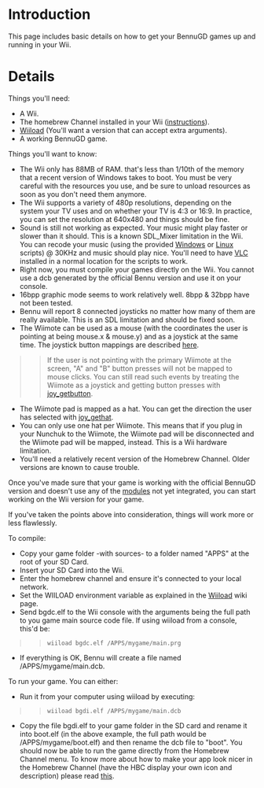 # Introduction #

This page includes basic details on how to get your BennuGD games up and running in your Wii.


# Details #

Things you'll need:

  * A Wii.
  * The homebrew Channel installed in your Wii ([instructions](http://wiibrew.org/wiki/Homebrew_setup)).
  * [Wiiload](http://wiibrew.org/wiki/Wiiload) (You'll want a version that can accept extra arguments).
  * A working BennuGD game.

Things you'll want to know:

  * The Wii only has 88MB of RAM. that's less than 1/10th of the memory that a recent version of Windows takes to boot. You must be very careful with the resources you use, and be sure to unload resources as soon as you don't need them anymore.
  * The Wii supports a variety of 480p resolutions, depending on the system your TV uses and on whether your TV is 4:3 or 16:9. In practice, you can set the resolution at 640x480 and things should be fine.
  * Sound is still not working as expected. Your music might play faster or slower than it should. This is a known SDL\_Mixer limitation in the Wii. You can recode your music (using the provided [Windows](http://code.google.com/p/bennugd-wii/source/browse/trunk/transcode_music.bat) or [Linux](http://code.google.com/p/bennugd-wii/source/browse/trunk/transcode_music.sh) scripts) @ 30KHz and music should play nice. You'll need to have [VLC](http://www.videolan.org) installed in a normal location for the scripts to work.
  * Right now, you must compile your games directly on the Wii. You cannot use a dcb generated by the official Bennu version and use it on your console.
  * 16bpp graphic mode seems to work relatively well. 8bpp & 32bpp have not been tested.
  * Bennu will report 8 connected joysticks no matter how many of them are really available. This is an SDL limitation and should be fixed soon.
  * The Wiimote can be used as a mouse (with the coordinates the user is pointing at being mouse.x & mouse.y) and as a joystick at the same time. The joystick button mappings are described [here](http://wiibrew.org/wiki/SDL#SDL_button_mapping).
> > If the user is not pointing with the primary Wiimote at the screen, "A" and "B" button presses will not be mapped to mouse clicks. You can still read such events by treating the Wiimote as a joystick and getting button presses with [joy\_getbutton](http://wiki.bennugd.org/index.php?title=Joy_getbutton).
  * The Wiimote pad is mapped as a hat. You can get the direction the user has selected with [joy\_gethat](http://wiki.bennugd.org/index.php?title=Joy_gethat).
  * You can only use one hat per Wiimote. This means that if you plug in your Nunchuk to the Wiimote, the Wiimote pad will be disconnected and the Wiimote pad will be mapped, instead. This is a Wii hardware limitation.
  * You'll need a relatively recent version of the Homebrew Channel. Older versions are known to cause trouble.


Once you've made sure that your game is working with the official BennuGD version and doesn't use any of the [modules](http://code.google.com/p/bennugd-wii/wiki/Status) not yet integrated, you can start working on the Wii version for your game.

If you've taken the points above into consideration, things will work more or less flawlessly.

To compile:
  * Copy your game folder -with sources- to a folder named "APPS" at the root of your SD Card.
  * Insert your SD Card into the Wii.
  * Enter the homebrew channel and ensure it's connected to your local network.
  * Set the WIILOAD environment variable as explained in the [Wiiload](http://wiibrew.org/wiki/Wiiload) wiki page.
  * Send bgdc.elf to the Wii console with the arguments being the full path to you game main source code file. If using wiiload from a console, this'd be:
> > `wiiload bgdc.elf /APPS/mygame/main.prg`
  * If everything is OK, Bennu will create a file named /APPS/mygame/main.dcb.

To run your game.
You can either:
  * Run it from your computer using wiiload by executing:
> > `wiiload bgdi.elf /APPS/mygame/main.dcb`
  * Copy the file bgdi.elf to your game folder in the SD card and rename it into boot.elf (in the above example, the full path would be /APPS/mygame/boot.elf) and then rename the dcb file to "boot". You should now be able to run the game directly from the Homebrew Channel menu. To know more about how to make your app look nicer in the Homebrew Channel (have the HBC display your own icon and description) please read [this](http://wiibrew.org/wiki/Homebrew_Channel#Configuring_Applications).
